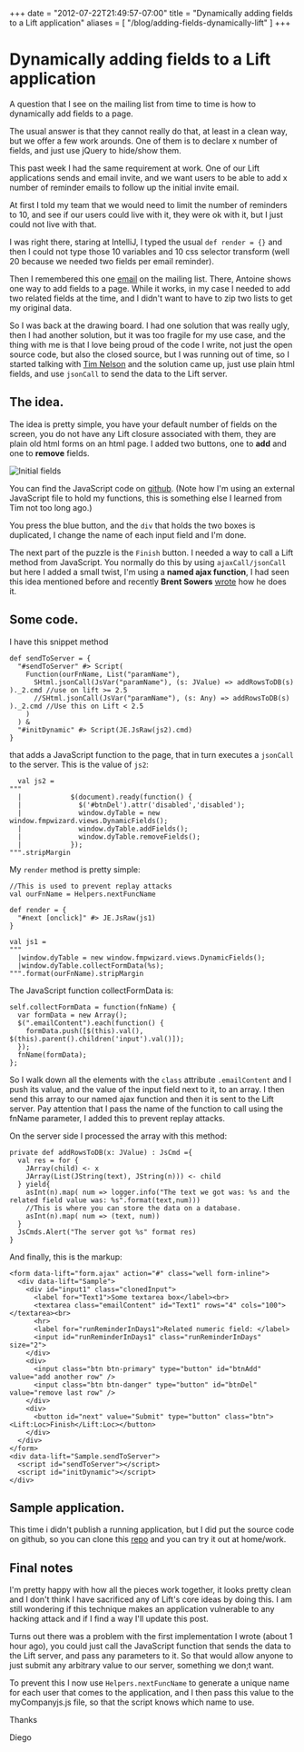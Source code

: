 +++
date = "2012-07-22T21:49:57-07:00"
title = "Dynamically adding fields to a Lift application"
aliases = [
	"/blog/adding-fields-dynamically-lift"
]
+++

[title=]: /
[category: Lift]: /
[date: 2012/07/22]: /
[tags: {lift, jQuery, dynamic, scala}]: /

# Dynamically adding fields to a Lift application

A question that I see on the mailing list from time to time is how to dynamically add fields to a page.

The usual answer is that they cannot really do that, at least in a clean way, but we offer a few work arounds. One of them is to declare x number of fields, and just use jQuery to hide/show them.

This past week I had the same requirement at work. One of our Lift applications sends and email invite, and we want users to be able to add x number of reminder emails to follow up the initial invite email.

At first I told my team that we would need to limit the number of reminders to 10, and see if our users could live with it, they were ok with it, but I just could not live with that.

I was right there, staring at IntelliJ, I typed the usual  `def render = {}` and then I could not type those 10 variables and 10 css selector transform (well 20 because we needed two fields per email reminder).

Then I remembered this one [email](https://groups.google.com/d/topic/liftweb/mrRWu0SOymQ/discussion) on the mailing list. There, Antoine shows one way to add fields to a page. While it works, in my case I needed to add two related fields at the time, and I didn't want to have to zip two lists to get my original data.

So I was back at the drawing board. I had one solution that was really ugly, then I had another solution, but it was too fragile for my use case, and the thing with me is that I love being proud of the code I write, not just the open source code, but also the closed source, but I was running out of time, so I started talking with [Tim Nelson](https://twitter.com/eltimn/) and the solution came up, just use plain html fields, and use `jsonCall` to send the data to the Lift server.

## The idea.

The idea is pretty simple, you have your default number of fields on the screen, you do not have any Lift closure associated with them, they are plain old html forms on an html page. I added two buttons, one to __add__ and one to __remove__ fields.

![Initial fields](/images/picture1.jpg)

You can find the JavaScript code on [github](https://github.com/fmpwizard/lift_starter_2.4/blob/lift_dynamic_fields/src/main/webapp/js/myjsfunctions.js). (Note how I'm using an external JavaScript file to hold my functions, this is something else I learned from Tim not too long ago.)

You press the blue button, and the ``div`` that holds the two boxes is duplicated, I change the name of each input field and I'm done.

The next part of the puzzle is the `Finish` button. I needed a way to call a Lift method from JavaScript. You normally do this by using `ajaxCall/jsonCall` but here I added a small twist, I'm using a __named ajax function__, I had seen this idea mentioned before and recently __Brent Sowers__  [wrote](https://groups.google.com/d/topic/liftweb/EqzKHbL6A5E/discussion) how he does it.

## Some code.

I have this snippet method

    def sendToServer = {
      "#sendToServer" #> Script(
        Function(ourFnName, List("paramName"),
          SHtml.jsonCall(JsVar("paramName"), (s: JValue) => addRowsToDB(s) )._2.cmd //use on lift >= 2.5
          //SHtml.jsonCall(JsVar("paramName"), (s: Any) => addRowsToDB(s) )._2.cmd //Use this on Lift < 2.5
        )
      ) &
      "#initDynamic" #> Script(JE.JsRaw(js2).cmd)
    }

that adds a JavaScript function to the page, that in turn executes a `jsonCall` to the server. This is the value of `js2`:

      val js2 =
    """
      |            $(document).ready(function() {
      |              $('#btnDel').attr('disabled','disabled');
      |              window.dyTable = new window.fmpwizard.views.DynamicFields();
      |              window.dyTable.addFields();
      |              window.dyTable.removeFields();
      |            });
    """.stripMargin


My `render` method is pretty simple:

    //This is used to prevent replay attacks
    val ourFnName = Helpers.nextFuncName

    def render = {
      "#next [onclick]" #> JE.JsRaw(js1)
    }

    val js1 =
    """
      |window.dyTable = new window.fmpwizard.views.DynamicFields();
      |window.dyTable.collectFormData(%s);
    """.format(ourFnName).stripMargin


The JavaScript function collectFormData is:

    self.collectFormData = function(fnName) {
      var formData = new Array();
      $(".emailContent").each(function() {
        formData.push([$(this).val(), $(this).parent().children('input').val()]);
      });
      fnName(formData);
    };

So I walk down all the elements with the `class` attribute `.emailContent` and I push its value, and the value of the input field next to it, to an array. I then send this array to our named ajax function and then it is sent to the Lift server. Pay attention that I pass the name of the function to call using the fnName parameter, I added this to prevent replay attacks.

On the server side I processed the array with this method:

    private def addRowsToDB(x: JValue) : JsCmd ={
      val res = for {
        JArray(child) <- x
        JArray(List(JString(text), JString(n))) <- child
      } yield{
        asInt(n).map( num => logger.info("The text we got was: %s and the related field value was: %s".format(text,num)))
        //This is where you can store the data on a database.
        asInt(n).map( num => (text, num))
      }
      JsCmds.Alert("The server got %s" format res)
    }


And finally, this is the markup:

    <form data-lift="form.ajax" action="#" class="well form-inline">
      <div data-lift="Sample">
        <div id="input1" class="clonedInput">
          <label for="Text1">Some textarea box</label><br>
          <textarea class="emailContent" id="Text1" rows="4" cols="100"></textarea><br>
          <hr>
          <label for="runReminderInDays1">Related numeric field: </label>
          <input id="runReminderInDays1" class="runReminderInDays" size="2">
        </div>
        <div>
          <input class="btn btn-primary" type="button" id="btnAdd" value="add another row" />
          <input class="btn btn-danger" type="button" id="btnDel" value="remove last row" />
        </div>
        <div>
          <button id="next" value="Submit" type="button" class="btn"><Lift:Loc>Finish</Lift:Loc></button>
        </div>
      </div>
    </form>
    <div data-lift="Sample.sendToServer">
      <script id="sendToServer"></script>
      <script id="initDynamic"></script>
    </div>


## Sample application.
This time i didn't publish a running application, but I did put the source code on github, so you can clone this [repo](https://github.com/fmpwizard/lift_starter_2.4/tree/lift_dynamic_fields) and you can try it out at home/work.

## Final notes
I'm pretty happy with how all the pieces work together, it looks pretty clean and I don't think I have sacrificed any of Lift's core ideas by doing this. I am still wondering if this technique makes an application vulnerable to any hacking attack and if I find a way I'll update this post.

Turns out there was a problem with the first implementation I wrote (about 1 hour ago), you could just call the JavaScript function that sends the data to the Lift server, and pass any parameters to it. So that would allow anyone to just submit any arbitrary value to our server, something we don;t want.

To prevent this I now use `Helpers.nextFuncName` to generate a unique name for each user that comes to the application, and I then pass this value to the myCompanyjs.js file, so that the script knows which name to use.


Thanks

  Diego

